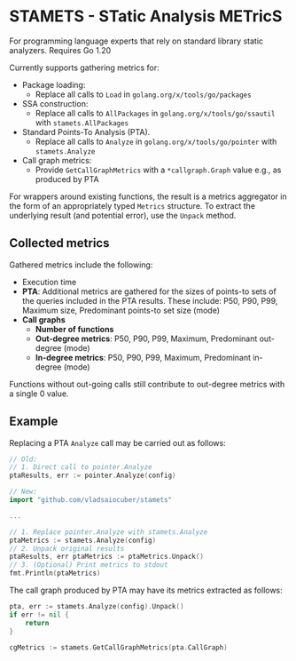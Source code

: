 # STAMETS - STatic Analysis METricS

For programming language experts that rely on standard library static analyzers.
Requires Go 1.20

Currently supports gathering metrics for:
* Package loading:
    - Replace all calls to `Load` in `golang.org/x/tools/go/packages`
* SSA construction:
    - Replace all calls to `AllPackages`  in `golang.org/x/tools/go/ssautil` with `stamets.AllPackages`
* Standard Points-To Analysis (PTA).
    - Replace all calls to `Analyze` in `golang.org/x/tools/go/pointer` with `stamets.Analyze`
* Call graph metrics:
    - Provide `GetCallGraphMetrics` with a `*callgraph.Graph` value e.g., as produced by PTA

For wrappers around existing functions, the result is a metrics aggregator in the form of an appropriately
typed `Metrics` structure.
To extract the underlying result (and potential error), use the `Unpack` method.


## Collected metrics

Gathered metrics include the following:
* Execution time
* **PTA**:  Additional metrics are gathered for the sizes of points-to sets of the queries included in the PTA results. These include: P50, P90, P99, Maximum size, Predominant points-to set size (mode)
* **Call graphs**
    - **Number of functions**
    - **Out-degree metrics**: P50, P90, P99, Maximum, Predominant out-degree (mode)
    - **In-degree metrics**: P50, P90, P99, Maximum, Predominant in-degree (mode)


Functions without out-going calls still contribute to out-degree metrics with a single 0 value.

## Example

Replacing a PTA `Analyze` call may be carried out as follows:
```go
// Old:
// 1. Direct call to pointer.Analyze
ptaResults, err := pointer.Analyze(config)

// New:
import "github.com/vladsaiocuber/stamets"

...

// 1. Replace pointer.Analyze with stamets.Analyze
ptaMetrics := stamets.Analyze(config)
// 2. Unpack original results
ptaResults, err ptaMetrics := ptaMetrics.Unpack()
// 3. (Optional) Print metrics to stdout
fmt.Println(ptaMetrics)
```

The call graph produced by PTA may have its metrics extracted as follows:
```go
pta, err := stamets.Analyze(config).Unpack()
if err != nil {
    return
}

cgMetrics := stamets.GetCallGraphMetrics(pta.CallGraph)
```
